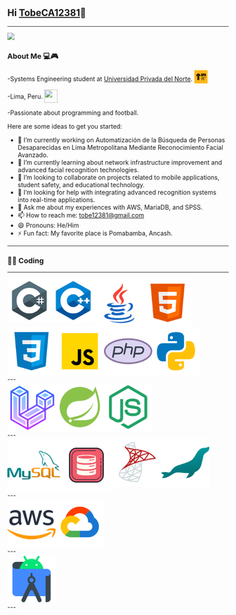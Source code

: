 ## Hi [TobeCA12381][website]👋
---

<img src= "https://media1.tenor.com/m/OyCBoVtkg7YAAAAd/ellen-joe-zzz.gif">

### About Me 💻🎮
-Systems Engineering student at [Universidad Privada del Norte][University]. <img src="ICONS/UPN.png" alt="UPN Icon"  width="30" height="30" style="vertical-align:-5px;">

-Lima, Peru. <img src="https://cdn-icons-png.flaticon.com/512/14009/14009756.png" width="30" height="30" style="vertical-align:-9px;" >

-Passionate about programming and football.

Here are some ideas to get you started:

- 🔭 I’m currently working on Automatización de la Búsqueda de Personas Desaparecidas en Lima Metropolitana Mediante Reconocimiento Facial Avanzado.
- 🌱 I’m currently learning about network infrastructure improvement and advanced facial recognition technologies.
- 👯 I’m looking to collaborate on projects related to mobile applications, student safety, and educational technology.
- 🤔 I’m looking for help with integrating advanced recognition systems into real-time applications.
- 💬 Ask me about my experiences with AWS, MariaDB, and SPSS.
- 📫 How to reach me: tobe12381@gmail.com
- 😄 Pronouns: He/Him
- ⚡ Fun fact: My favorite place is Pomabamba, Ancash.

---

<!--[![Anurag's GitHub stats](https://github-readme-stats.vercel.app/api?username=TobeCA12381)](https://github.com/anuraghazra/github-readme-stats)-->

### 👨‍💻 Coding
---
<!-- Lenguajes de Programación y Tecnologías Web -->
<div style="overflow: auto;">
    <img align="left" alt="C#" width="100" height="100" src="ICONS/Csharp.png" />
    <img align="left" alt="C++" width="100" height="100" src="ICONS/C++.png" />
    <img align="left" alt="JAVA" width="110" height="110" src="ICONS/JAVA.png" />
    <img align="left" alt="HTML" width="110" height="110" src="ICONS/HTML.png" />
    <img align="left" alt="CSS" width="110" height="110" src="ICONS/CSS.png" />
    <img align="left" alt="JS" width="110" height="110" src="ICONS/JS.png" />
    <img align="left" alt="PHP" width="110" height="110" src="ICONS/PHP.png" />
    <img align="left" alt="PY" width="110" height="110" src="ICONS/PY.png" />
</div>
---
<!-- Frameworks y Entornos de Desarrollo -->
<div style="overflow: auto;">
    <img align="left" alt="LARAVEL" width="110" height="110" src="ICONS/LARAVEL.png" />
    <img align="left" alt="SPRING" width="110" height="110" src="ICONS/SPRING.png" />
    <img align="left" alt="NODEJS" width="110" height="110" src="ICONS/NODEJS.png" />
</div>
---
<!-- Bases de Datos -->
<div style="overflow: auto;">
    <img align="left" alt="MYSQL" width="120" height="120" src="ICONS/MYSQL.png" />
    <img align="left" alt="ORACLE" width="120" height="120" src="ICONS/ORACLE.png" />
    <img align="left" alt="SQLSERVER" width="110" height="110" src="ICONS/SQLSERVER.png" />
    <img align="left" alt="MARIADB" width="110" height="110" src="ICONS/MARIADB.png" />
</div>
---
<!-- Servicios en la Nube -->
<div style="overflow: auto;">
    <img align="left" alt="AWS" width="110" height="110" src="ICONS/AWS.png" />
    <img align="left" alt="GOCLOUD" width="110" height="110" src="ICONS/GOCLOUD.png" />
</div>
---
<!-- Desarrollo Móvil -->
<div style="overflow: auto;">
    <img align="left" alt="ANDROID" width="110" height="110" src="ICONS/ANDROID.png" />
</div>
---


<!--LINKS-->

[website]: https://github.com/TobeCA12381
[University]:https://www.upn.edu.pe/
